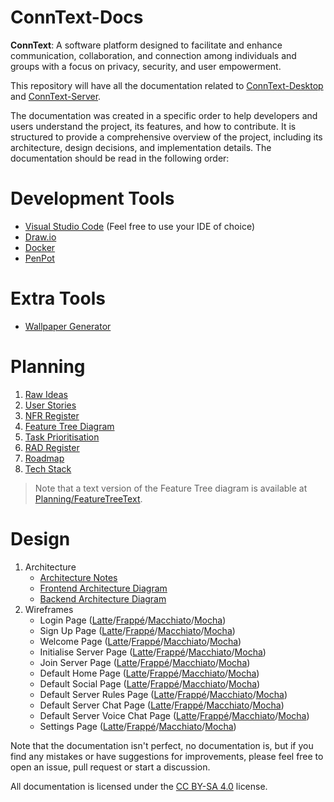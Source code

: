 # ConnText-Docs

**ConnText**: A software platform designed to facilitate and enhance communication, collaboration, and connection among individuals and groups with a focus on privacy, security, and user empowerment.

This repository will have all the documentation related to [ConnText-Desktop](https://github.com/Mx-Angel/ConnText-Desktop) and [ConnText-Server](https://github.com/Mx-Angel/ConnText-Server).

The documentation was created in a specific order to help developers and users understand the project, its features, and how to contribute. It is structured to provide a comprehensive overview of the project, including its architecture, design decisions, and implementation details. The documentation should be read in the following order:

# Development Tools
- [Visual Studio Code](https://code.visualstudio.com/) (Feel free to use your IDE of choice)
- [Draw.io](https://app.diagrams.net/)
- [Docker](https://www.docker.com/)
- [PenPot](https://penpot.app/)

# Extra Tools
- [Wallpaper Generator](https://app.haikei.app/)

# Planning
1. [Raw Ideas](Planning/RawIdeas.md)
2. [User Stories](Planning/UserStories.md)
3. [NFR Register](Planning/NFRRegister.md)
4. [Feature Tree Diagram](Planning/Diagrams/FeatureTree.png)
5. [Task Prioritisation](Planning/TaskPrioritisation.md)
6. [RAD Register](Planning/RADRegister.md)
7. [Roadmap](Planning/RoadMap.md)
8. [Tech Stack](Planning/TechStack.md)

> Note that a text version of the Feature Tree diagram is available at [Planning/FeatureTreeText](Planning/FeatureTreeText.txt).

# Design
1. Architecture
    - [Architecture Notes](Design/Architecture/ArchitectureNotes.md)
    - [Frontend Architecture Diagram](Design/Architecture/Images/FrontendArchitectureDiagram.png)
    - [Backend Architecture Diagram](Design/Architecture/Images/BackendArchitectureDiagram.png)
2. Wireframes
    - Login Page ([Latte](Design/Wireframes/Images/LoginPage/LoginLatte.png)/[Frappé](Design/Wireframes/Images/LoginPage/LoginFrappe.png)/[Macchiato](Design/Wireframes/Images/LoginPage/LoginMacchiato.png)/[Mocha](Design/Wireframes/Images/LoginPage/LoginMocha.png))
    - Sign Up Page ([Latte](Design/Wireframes/Images/SignUpPage/SignUpLatte.png)/[Frappé](Design/Wireframes/Images/SignUpPage/SignUpFrappe.png)/[Macchiato](Design/Wireframes/Images/SignUpPage/SignUpMacchiato.png)/[Mocha](Design/Wireframes/Images/SignUpPage/SignUpMocha.png))
    - Welcome Page ([Latte](Design/Wireframes/Images/WelcomePage/WelcomeLatte.png)/[Frappé](Design/Wireframes/Images/WelcomePage/WelcomeFrappe.png)/[Macchiato](Design/Wireframes/Images/WelcomePage/WelcomeMacchiato.png)/[Mocha](Design/Wireframes/Images/WelcomePage/WelcomeMocha.png))
    - Initialise Server Page ([Latte](Design/Wireframes/Images/InitialiseServerPage/InitServerLatte.png)/[Frappé](Design/Wireframes/Images/InitialiseServerPage/InitServerFrappe.png)/[Macchiato](Design/Wireframes/Images/InitialiseServerPage/InitServerMacchiato.png)/[Mocha](Design/Wireframes/Images/InitialiseServerPage/InitServerMocha.png))
    - Join Server Page ([Latte](Design/Wireframes/Images/JoinServerPage/JoinServerLatte.png)/[Frappé](Design/Wireframes/Images/JoinServerPage/JoinServerFrappe.png)/[Macchiato](Design/Wireframes/Images/JoinServerPage/JoinServerMacchiato.png)/[Mocha](Design/Wireframes/Images/JoinServerPage/JoinServerMocha.png))
    - Default Home Page ([Latte](Design/Wireframes/Images/DefaultHomePage/DefaultHomeLatte.png)/[Frappé](Design/Wireframes/Images/DefaultHomePage/DefaultHomeFrappe.png)/[Macchiato](Design/Wireframes/Images/DefaultHomePage/DefaultHomeMacchiato.png)/[Mocha](Design/Wireframes/Images/DefaultHomePage/DefaultHomeMocha.png))
    - Default Social Page ([Latte](Design/Wireframes/Images/DefaultSocialPage/DefaultSocialLatte.png)/[Frappé](Design/Wireframes/Images/DefaultSocialPage/DefaultSocialFrappe.png)/[Macchiato](Design/Wireframes/Images/DefaultSocialPage/DefaultSocialMacchiato.png)/[Mocha](Design/Wireframes/Images/DefaultSocialPage/DefaultSocialMocha.png))
    - Default Server Rules Page ([Latte](Design/Wireframes/Images/DefaultServerRulesPage/DefaultServerRulesLatte.png)/[Frappé](Design/Wireframes/Images/DefaultServerRulesPage/DefaultServerRulesFrappe.png)/[Macchiato](Design/Wireframes/Images/DefaultServerRulesPage/DefaultServerRulesMacchiato.png)/[Mocha](Design/Wireframes/Images/DefaultServerRulesPage/DefaultServerRulesMocha.png))
    - Default Server Chat Page ([Latte](Design/Wireframes/Images/DefaultServerChatPage/DefaultServerChatLatte.png)/[Frappé](Design/Wireframes/Images/DefaultServerChatPage/DefaultServerChatFrappe.png)/[Macchiato](Design/Wireframes/Images/DefaultServerChatPage/DefaultServerChatMacchiato.png)/[Mocha](Design/Wireframes/Images/DefaultServerChatPage/DefaultServerChatMocha.png))
    - Default Server Voice Chat Page ([Latte](Design/Wireframes/Images/DefaultServerVoiceChatPage/DefaultServerVoiceChatLatte.png)/[Frappé](Design/Wireframes/Images/DefaultServerVoiceChatPage/DefaultServerVoiceChatFrappe.png)/[Macchiato](Design/Wireframes/Images/DefaultServerVoiceChatPage/DefaultServerVoiceChatMacchiato.png)/[Mocha](Design/Wireframes/Images/DefaultServerVoiceChatPage/DefaultServerVoiceChatMocha.png))
    - Settings Page ([Latte](Design/Wireframes/Images/SettingsPage/SettingsLatte.png)/[Frappé](Design/Wireframes/Images/SettingsPage/SettingsFrappe.png)/[Macchiato](Design/Wireframes/Images/SettingsPage/SettingsMacchiato.png)/[Mocha](Design/Wireframes/Images/SettingsPage/SettingsMocha.png))

Note that the documentation isn't perfect, no documentation is, but if you find any mistakes or have suggestions for improvements, please feel free to open an issue, pull request or start a discussion.

All documentation is licensed under the [CC BY-SA 4.0](https://creativecommons.org/licenses/by-sa/4.0/) license.
